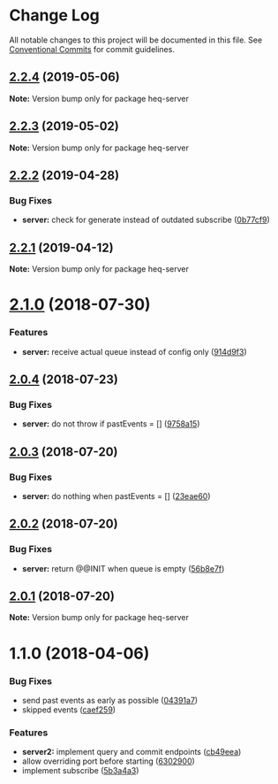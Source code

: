 # Change Log

All notable changes to this project will be documented in this file.
See [Conventional Commits](https://conventionalcommits.org) for commit guidelines.

<a name="2.2.4"></a>
## [2.2.4](https://github.com/tungv/jerni/compare/heq-server@2.2.3...heq-server@2.2.4) (2019-05-06)




**Note:** Version bump only for package heq-server

<a name="2.2.3"></a>
## [2.2.3](https://github.com/tungv/jerni/compare/heq-server@2.2.2...heq-server@2.2.3) (2019-05-02)




**Note:** Version bump only for package heq-server

<a name="2.2.2"></a>
## [2.2.2](https://github.com/tungv/jerni/compare/heq-server@2.2.1...heq-server@2.2.2) (2019-04-28)


### Bug Fixes

* **server:** check for generate instead of outdated subscribe ([0b77cf9](https://github.com/tungv/jerni/commit/0b77cf9))




<a name="2.2.1"></a>
## [2.2.1](https://github.com/tungv/jerni/compare/heq-server@2.2.0...heq-server@2.2.1) (2019-04-12)




**Note:** Version bump only for package heq-server

<a name="2.1.0"></a>
# [2.1.0](https://github.com/tungv/heq/compare/heq-server@2.0.5...heq-server@2.1.0) (2018-07-30)


### Features

* **server:** receive actual queue instead of config only ([914d9f3](https://github.com/tungv/heq/commit/914d9f3))




<a name="2.0.4"></a>
## [2.0.4](https://github.com/tungv/heq/compare/heq-server@2.0.3...heq-server@2.0.4) (2018-07-23)


### Bug Fixes

* **server:** do not throw if pastEvents = [] ([9758a15](https://github.com/tungv/heq/commit/9758a15))




<a name="2.0.3"></a>
## [2.0.3](https://github.com/tungv/heq/compare/heq-server@2.0.2...heq-server@2.0.3) (2018-07-20)


### Bug Fixes

* **server:** do nothing when pastEvents = [] ([23eae60](https://github.com/tungv/heq/commit/23eae60))




<a name="2.0.2"></a>
## [2.0.2](https://github.com/tungv/heq/compare/heq-server@2.0.1...heq-server@2.0.2) (2018-07-20)


### Bug Fixes

* **server:** return @@INIT when queue is empty ([56b8e7f](https://github.com/tungv/heq/commit/56b8e7f))




<a name="2.0.1"></a>
## [2.0.1](https://github.com/tungv/heq/compare/heq-server@2.0.0...heq-server@2.0.1) (2018-07-20)




**Note:** Version bump only for package heq-server

<a name="1.1.0"></a>
# 1.1.0 (2018-04-06)


### Bug Fixes

* send past events as early as possible ([04391a7](https://github.com/tungv/events/commit/04391a7))
* skipped events ([caef259](https://github.com/tungv/events/commit/caef259))


### Features

* **server2:** implement query and commit endpoints ([cb49eea](https://github.com/tungv/events/commit/cb49eea))
* allow overriding port before starting ([6302900](https://github.com/tungv/events/commit/6302900))
* implement subscribe ([5b3a4a3](https://github.com/tungv/events/commit/5b3a4a3))
